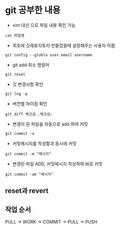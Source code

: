# git 공부한 내용
- vim 대신  으로 파일 내용 확인 가능
```
cat 파일명
```

- 최초에 깃레포지토리 만들었을때 설정해주는 사용자 이름.
```
git config --globla user.email username
```

- git add 취소 명령어 
 ```
 git reset 
 ```

- 깃 변경사항 확인
```
git log -p
```

- 버전별 차이점 확인
``` 
git diff 체크섬..체크섬: 
```

- 변경이 된 파일을 자동으로 add 하여 커밋
```
git commit -a
```

- 커밋메시지를 작성함과 동시에 커밋
```
git commit -m "메시지" 
```

- 변경된 파일 ADD, 커밋메시지 작성하여 바로 커밋
```
git commit -am "메시지"
```

## reset과 revert


## 작업 순서
PULL -> WORK -> COMMIT -> PULL -> PUSH

